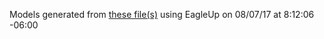 Models generated from [these file(s)](https://raw.github.com/sparkfun/USB_microB_Breakout_Board/b2894ffe13784632e2573dc4a74137310fd58e95/Hardware/Breakout%20Board%20for%20USB%20microB.brd) using EagleUp on 08/07/17 at 8:12:06 -06:00
